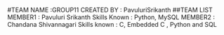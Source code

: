 #TEAM NAME :GROUP11
CREATED BY : PavuluriSrikanth
##TEAM LIST
MEMBER1 : Pavuluri Srikanth
Skills Known : Python, MySQL
MEMBER2 : Chandana Shivannagari
Skills known : C, Embedded C , Python and SQL 
